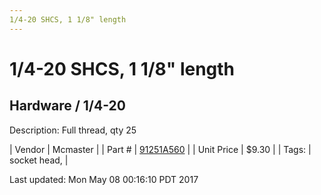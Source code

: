 ```yaml
---
1/4-20 SHCS, 1 1/8" length
---
```

# 1/4-20 SHCS, 1 1/8" length
## Hardware / 1/4-20
Description: 	Full thread, qty 25 

| Vendor | Mcmaster | 
| Part # | [91251A560](https://www.mcmaster.com/#91251A560) | 
| Unit Price | $9.30 | 
| Tags: | socket head,  | 

Last updated: Mon May 08 00:16:10 PDT 2017